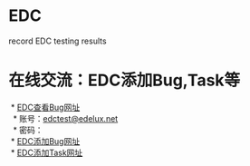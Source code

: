 # EDC
record EDC testing results

# 在线交流：EDC添加Bug,Task等 
  * [EDC查看Bug网址](https://edelux.visualstudio.com/MedioLabs/MedioLabs%20Team/_backlogs/TaskBoard/ML1?_a=requirements "查看Bug") <br>
    * 账号：edctest@edelux.net  <br>
    * 密码： <br>
  * [EDC添加Bug网址](https://edelux.visualstudio.com/MedioLabs/MedioLabs%20Team/_workitems?_a=new&witd=Bug "添加Bug") <br>
  * [EDC添加Task网址](https://edelux.visualstudio.com/MedioLabs/MedioLabs%20Team/_workitems?_a=new&witd=Task "添加Task") <br>
